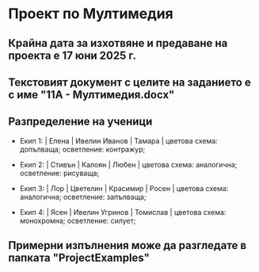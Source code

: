 # Проект по Мултимедия

## Крайна дата за изхотвяне и предаване на проекта е 17 юни 2025 г.
## Текстовият документ с целите на заданието е с име "11А - Мултимедия.docx"
## Разпределение на ученици
- Екип 1: 
| Елена | Ивелин Иванов | Тамара |
цветова схема: допълваща;
осветление: контражур;

- Екип 2: 
| Стивън | Калоян | Любен |
цветова схема: аналогична;
осветление: рисуваща;

- Екип 3: 
| Лор | Цветелин | Красимир | Росен |
цветова схема: аналогична;
осветление: запълваща;

- Екип 4: 
| Ясен | Ивелин Угринов | Томислав |
цветова схема: монохромна;
осветление: силует;

## Примерни изпълнения може да разгледате в папката "ProjectExamples"
